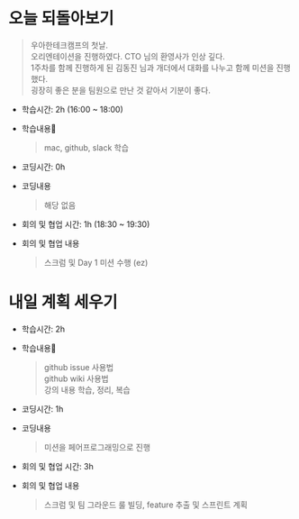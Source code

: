 # 오늘 되돌아보기

> 우아한테크캠프의 첫날.   
> 오리엔테이션을 진행하였다. CTO 님의 환영사가 인상 깊다.   
> 1주차를 함께 진행하게 된 김동진 님과 개더에서 대화를 나누고 함께 미션을 진행했다.   
> 굉장히 좋은 분을 팀원으로 만난 것 같아서 기분이 좋다.   

- 학습시간: 2h (16:00 ~ 18:00)
- 학습내용
   > mac, github, slack 학습   

- 코딩시간: 0h
- 코딩내용
   > 해당 없음   

- 회의 및 협업 시간: 1h (18:30 ~ 19:30)
- 회의 및 협업 내용
   > 스크럼 및 Day 1 미션 수행 (ez)   

# 내일 계획 세우기
- 학습시간: 2h
- 학습내용
   > github issue 사용법   
   > github wiki 사용법   
   > 강의 내용 학습, 정리, 복습

- 코딩시간: 1h
- 코딩내용
   > 미션을 페어프로그래밍으로 진행   

- 회의 및 협업 시간: 3h
- 회의 및 협업 내용
   > 스크럼 및 팀 그라운드 룰 빌딩, feature 추출 및 스프린트 계획   
